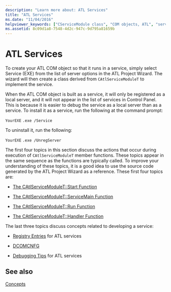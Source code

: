 ```yaml
---
description: "Learn more about: ATL Services"
title: "ATL Services"
ms.date: "11/04/2016"
helpviewer_keywords: ["CServiceModule class", "COM objects, ATL", "services, ATL", "ATL services"]
ms.assetid: 8c09d1a8-7548-4d2c-947c-9d795a81659b
---
```

# ATL Services

To create your ATL COM object so that it runs in a service, simply select Service (EXE) from the list of server options in the ATL Project Wizard. The wizard will then create a class derived from `CAtlServiceModuleT` to implement the service.

When the ATL COM object is built as a service, it will only be registered as a local server, and it will not appear in the list of services in Control Panel. This is because it is easier to debug the service as a local server than as a service. To install it as a service, run the following at the command prompt:

`YourEXE` `.exe /Service`

To uninstall it, run the following:

`YourEXE` `.exe /UnregServer`

The first four topics in this section discuss the actions that occur during execution of `CAtlServiceModuleT` member functions. These topics appear in the same sequence as the functions are typically called. To improve your understanding of these topics, it is a good idea to use the source code generated by the ATL Project Wizard as a reference. These first four topics are:

- [The CAtlServiceModuleT::Start Function](../atl/reference/catlservicemodulet-class.md#start)

- [The CAtlServiceModuleT::ServiceMain Function](../atl/reference/catlservicemodulet-class.md#servicemain)

- [The CAtlServiceModuleT::Run Function](../atl/reference/catlservicemodulet-class.md#run)

- [The CAtlServiceModuleT::Handler Function](../atl/reference/catlservicemodulet-class.md#handler)

The last three topics discuss concepts related to developing a service:

- [Registry Entries](../atl/registry-entries.md) for ATL services

- [DCOMCNFG](../atl/dcomcnfg.md)

- [Debugging Tips](../atl/debugging-tips.md) for ATL services

## See also

[Concepts](../atl/active-template-library-atl-concepts.md)

